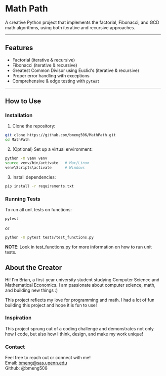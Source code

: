 # Math Path
A creative Python project that implements the factorial, Fibonacci, and GCD math algorithms, using both iterative and recursive approaches.

---

## Features

- Factorial (iterative & recursive)
- Fibonacci (iterative & recursive)
- Greatest Common Divisor using Euclid's  (iterative & recursive)
- Proper error handling with exceptions
- Comprehensive & edge testing with `pytest`

---

## How to Use

### Installation

1. Clone the repository:
```bash
git clone https://github.com/bmeng506/MathPath.git
cd MathPath
```

2. (Optional) Set up a virtual environment:
```bash
python -m venv venv
source venv/bin/activate   # Mac/Linux
venv\Scripts\activate      # Windows
```

3. Install dependencies:
```bash
pip install -r requirements.txt
```

### Running Tests
To run all unit tests on functions:
```bash
pytest
```
or
```bash
python -m pytest tests/test_functions.py
```
**NOTE**: Look in test_functions.py for more information on how to run unit tests.

## About the Creator
Hi! I'm Brian, a first-year university student studying Computer Science and Mathematical Economics. I am passionate about computer science, math, and building new things :)

This project reflects my love for programming and math. I had a lot of fun building this project and hope it is fun to use!

### Inspiration 

This project sprung out of a coding challenge and demonstrates not only how I code, but also how I think, design, and make my work unique!

### Contact
Feel free to reach out or connect with me!\
Email: bmeng@sas.upenn.edu\
Github: @bmeng506
